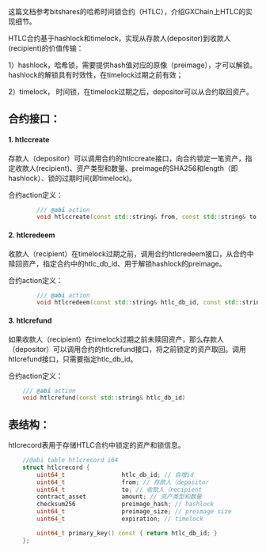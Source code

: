 这篇文档参考bitshares的哈希时间锁合约（HTLC），介绍GXChain上HTLC的实现细节。

HTLC合约基于hashlock和timelock，实现从存款人(depositor)到收款人(recipient)的价值传输：

1）hashlock，哈希锁，需要提供hash值对应的原像（preimage），才可以解锁。hashlock的解锁具有时效性，在timelock过期之前有效；

2）timelock， 时间锁，在timelock过期之后，depositor可以从合约取回资产。

## 合约接口：

#### 1. htlccreate

存款人（depositor）可以调用合约的htlccreate接口，向合约锁定一笔资产，指定收款人(recipient)、资产类型和数量、preimage的SHA256和length（即hashlock）、锁的过期时间(即timelock)。

合约action定义：

```c++
        /// @abi action
        void htlccreate(const std::string& from, const std::string& to, const checksum256& preimage_hash, uint64_t preimage_length, uint64_t expiration)
```

#### 2. htlcredeem

收款人（recipient）在timelock过期之前，调用合约htlcredeem接口，从合约中赎回资产，指定合约中的htlc_db_id、用于解锁hashlock的preimage。

合约action定义：
```c++
        /// @abi action
        void htlcredeem(const std::string& htlc_db_id, const std::string& preimage)
```

#### 3. htlcrefund

如果收款人（recipient）在timelock过期之前未赎回资产，那么存款人（depositor）可以调用合约的htlcrefund接口，将之前锁定的资产取回。调用htlcrefund接口，只需要指定htlc_db_id。

合约action定义：
```c++
    /// @abi action
    void htlcrefund(const std::string& htlc_db_id)
```

## 表结构：
htlcrecord表用于存储HTLC合约中锁定的资产和锁信息。

```c++
    //@abi table htlcrecord i64
    struct htlcrecord {
        uint64_t                htlc_db_id; // 自增id
        uint64_t                from; // 存款人（depositor
        uint64_t                to; // 收款人（recipient
        contract_asset          amount; // 资产类型和数量
        checksum256             preimage_hash; // hashlock
        uint64_t                preimage_size; // preimage size
        uint64_t                expiration; // timelock

        uint64_t primary_key() const { return htlc_db_id; }
    };

```
